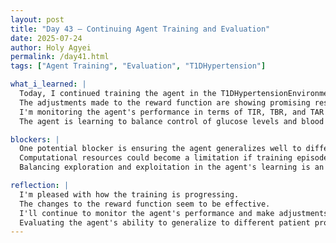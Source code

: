 ```yaml
---
layout: post
title: "Day 43 – Continuing Agent Training and Evaluation"
date: 2025-07-24
author: Holy Agyei
permalink: /day41.html
tags: ["Agent Training", "Evaluation", "T1DHypertension"]

what_i_learned: |
  Today, I continued training the agent in the T1DHypertensionEnvironment. 
  The adjustments made to the reward function are showing promising results. 
  I'm monitoring the agent's performance in terms of TIR, TBR, and TAR for glucose and BP. 
  The agent is learning to balance control of glucose levels and blood pressure.

blockers: |
  One potential blocker is ensuring the agent generalizes well to different patient profiles. 
  Computational resources could become a limitation if training episodes are increased significantly. 
  Balancing exploration and exploitation in the agent's learning is an ongoing challenge.

reflection: |
  I'm pleased with how the training is progressing. 
  The changes to the reward function seem to be effective. 
  I'll continue to monitor the agent's performance and make adjustments as needed. 
  Evaluating the agent's ability to generalize to different patient profiles is a next step.
---
```

